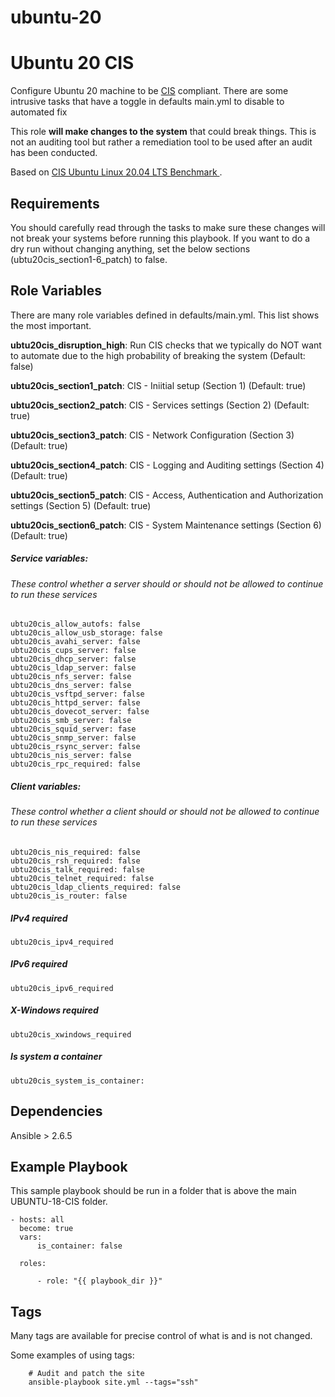 # ubuntu-20
Ubuntu 20 CIS
=========

Configure Ubuntu 20 machine to be [CIS](https://www.cisecurity.org/cis-benchmarks/) compliant. There are some intrusive tasks that have a toggle in defaults main.yml to disable to automated fix

This role **will make changes to the system** that could break things. This is not an auditing tool but rather a remediation tool to be used after an audit has been conducted.

Based on [CIS Ubuntu Linux 20.04 LTS Benchmark ](https://community.cisecurity.org/collab/public/index.php).


Requirements
------------

You should carefully read through the tasks to make sure these changes will not break your systems before running this playbook.
If you want to do a dry run without changing anything, set the below sections (ubtu20cis_section1-6_patch) to false. 

Role Variables
--------------

There are many role variables defined in defaults/main.yml. This list shows the most important.

**ubtu20cis_disruption_high**: Run CIS checks that we typically do NOT want to automate due to the high probability of breaking the system (Default: false)

**ubtu20cis_section1_patch**: CIS - Iniitial setup (Section 1) (Default: true)

**ubtu20cis_section2_patch**: CIS - Services settings (Section 2) (Default: true)

**ubtu20cis_section3_patch**: CIS - Network Configuration (Section 3) (Default: true)

**ubtu20cis_section4_patch**: CIS - Logging and Auditing settings (Section 4) (Default: true)

**ubtu20cis_section5_patch**: CIS - Access, Authentication and Authorization settings (Section 5) (Default: true)

**ubtu20cis_section6_patch**: CIS - System Maintenance settings (Section 6) (Default: true) 


##### Service variables:
###### These control whether a server should or should not be allowed to continue to run these services

```
ubtu20cis_allow_autofs: false
ubtu20cis_allow_usb_storage: false
ubtu20cis_avahi_server: false
ubtu20cis_cups_server: false
ubtu20cis_dhcp_server: false
ubtu20cis_ldap_server: false
ubtu20cis_nfs_server: false
ubtu20cis_dns_server: false
ubtu20cis_vsftpd_server: false
ubtu20cis_httpd_server: false
ubtu20cis_dovecot_server: false
ubtu20cis_smb_server: false
ubtu20cis_squid_server: fase
ubtu20cis_snmp_server: false
ubtu20cis_rsync_server: false
ubtu20cis_nis_server: false
ubtu20cis_rpc_required: false
```

##### Client variables:
###### These control whether a client should or should not be allowed to continue to run these services
```
ubtu20cis_nis_required: false
ubtu20cis_rsh_required: false
ubtu20cis_talk_required: false
ubtu20cis_telnet_required: false
ubtu20cis_ldap_clients_required: false
ubtu20cis_is_router: false
```

##### IPv4 required
`ubtu20cis_ipv4_required`

##### IPv6 required
`ubtu20cis_ipv6_required`

##### X-Windows required
`ubtu20cis_xwindows_required`

##### Is system a container
`ubtu20cis_system_is_container:`

Dependencies
------------

Ansible > 2.6.5

Example Playbook
----------------

This sample playbook should be run in a folder that is above the main UBUNTU-18-CIS folder.

```
- hosts: all
  become: true
  vars:
      is_container: false

  roles:

      - role: "{{ playbook_dir }}"
```

Tags
----
Many tags are available for precise control of what is and is not changed.

Some examples of using tags:

```
    # Audit and patch the site
    ansible-playbook site.yml --tags="ssh"
```